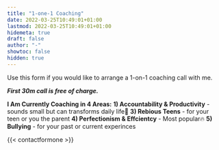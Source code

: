 ```yaml
---
title: "1-one-1 Coaching"
date: 2022-03-25T10:49:01+01:00
lastmod: 2022-03-25T10:49:01+01:00
hidemeta: true 
draft: false
author: "-"
showtoc: false
hidden: true
---
```

Use this form if you would like to arrange a 1-on-1 coaching call with me. 


***First 30m call is free of charge.***

**I Am Currently Coaching in 4 Areas:**
**1) Accountability & Productivity** - sounds small but can transforms daily life🔆
**3) Rebious Teens** - for your teen or you the parent
**4) Perfectionism & Effcientcy** - Most popular🔥
**5) Bullying** - for your past or current experinces

{{< contactformone >}}
